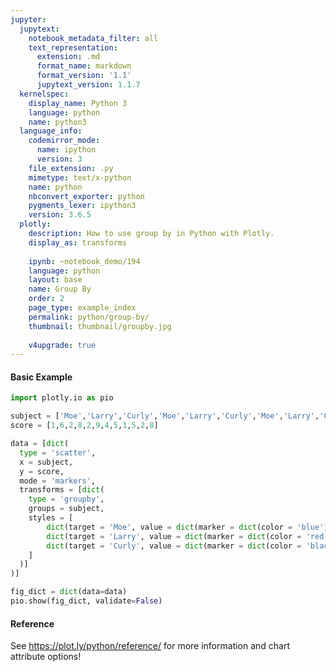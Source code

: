 ```yaml
---
jupyter:
  jupytext:
    notebook_metadata_filter: all
    text_representation:
      extension: .md
      format_name: markdown
      format_version: '1.1'
      jupytext_version: 1.1.7
  kernelspec:
    display_name: Python 3
    language: python
    name: python3
  language_info:
    codemirror_mode:
      name: ipython
      version: 3
    file_extension: .py
    mimetype: text/x-python
    name: python
    nbconvert_exporter: python
    pygments_lexer: ipython3
    version: 3.6.5
  plotly:
    description: How to use group by in Python with Plotly.
    display_as: transforms
    
    ipynb: ~notebook_demo/194
    language: python
    layout: base
    name: Group By
    order: 2
    page_type: example_index
    permalink: python/group-by/
    thumbnail: thumbnail/groupby.jpg
    
    v4upgrade: true
---
```


#### Basic Example

```python
import plotly.io as pio

subject = ['Moe','Larry','Curly','Moe','Larry','Curly','Moe','Larry','Curly','Moe','Larry','Curly']
score = [1,6,2,8,2,9,4,5,1,5,2,8]

data = [dict(
  type = 'scatter',
  x = subject,
  y = score,
  mode = 'markers',
  transforms = [dict(
    type = 'groupby',
    groups = subject,
    styles = [
        dict(target = 'Moe', value = dict(marker = dict(color = 'blue'))),
        dict(target = 'Larry', value = dict(marker = dict(color = 'red'))),
        dict(target = 'Curly', value = dict(marker = dict(color = 'black')))
    ]
  )]
)]

fig_dict = dict(data=data)
pio.show(fig_dict, validate=False)
```

#### Reference
See https://plot.ly/python/reference/ for more information and chart attribute options!
